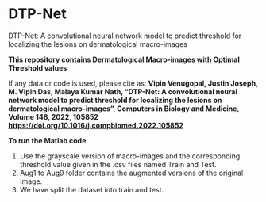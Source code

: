 # DTP-Net
DTP-Net: A convolutional neural network model to predict threshold for localizing the lesions on dermatological macro-images

**This repository contains Dermatological Macro-images with Optimal Threshold values**

If any data or code is used, please cite as:
**Vipin Venugopal, Justin Joseph, M. Vipin Das, Malaya Kumar Nath, “DTP-Net: A convolutional neural network model to predict threshold for localizing the lesions on dermatological macro-images”, Computers in Biology and Medicine, Volume 148, 2022, 105852 https://doi.org/10.1016/j.compbiomed.2022.105852**

**To run the Matlab code**
1. Use the grayscale version of macro-images and the corresponding threshold value given in the .csv files named Train and Test.
2. Aug1 to Aug9 folder contains the augmented versions of the original image.
3. We have split the dataset into train and test.
